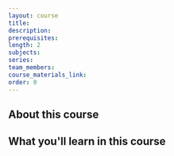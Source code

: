 ```yaml
---
layout: course
title:
description:
prerequisites:
length: 2
subjects:
series:
team_members:
course_materials_link:
order: 0
---
```

## About this course

## What you'll learn in this course